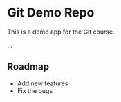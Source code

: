 # Git Demo Repo
This is a demo app for the Git course.

...
## Roadmap
* Add new features
* Fix the bugs

